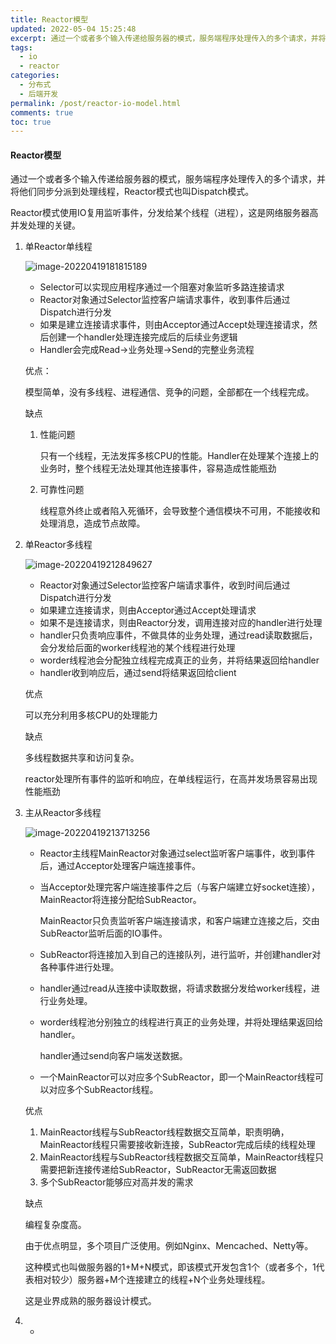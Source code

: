 ```yaml
---
title: Reactor模型
updated: 2022-05-04 15:25:48
excerpt: 通过一个或者多个输入传递给服务器的模式，服务端程序处理传入的多个请求，并将他们同步分派到处理线程，Reactor模式也叫Dispatch模式。
tags:
  - io
  - reactor
categories:
  - 分布式
  - 后端开发
permalink: /post/reactor-io-model.html
comments: true
toc: true
---
```

#### Reactor模型

通过一个或者多个输入传递给服务器的模式，服务端程序处理传入的多个请求，并将他们同步分派到处理线程，Reactor模式也叫Dispatch模式。

Reactor模式使用IO复用监听事件，分发给某个线程（进程），这是网络服务器高并发处理的关键。

1. 单Reactor单线程

   ![image-20220419181815189](https://img1.terwer.space/image-20220419181815189.png)

   - Selector可以实现应用程序通过一个阻塞对象监听多路连接请求
   - Reactor对象通过Selector监控客户端请求事件，收到事件后通过Dispatch进行分发
   - 如果是建立连接请求事件，则由Acceptor通过Accept处理连接请求，然后创建一个handler处理连接完成后的后续业务逻辑
   - Handler会完成Read->业务处理->Send的完整业务流程

   优点：

   模型简单，没有多线程、进程通信、竞争的问题，全部都在一个线程完成。

   缺点

   1. 性能问题

      只有一个线程，无法发挥多核CPU的性能。Handler在处理某个连接上的业务时，整个线程无法处理其他连接事件，容易造成性能瓶劲

   2. 可靠性问题

      线程意外终止或者陷入死循环，会导致整个通信模块不可用，不能接收和处理消息，造成节点故障。

2. 单Reactor多线程

   ![image-20220419212849627](https://img1.terwer.space/image-20220419212849627.png)

   - Reactor对象通过Selector监控客户端请求事件，收到时间后通过Dispatch进行分发
   - 如果建立连接请求，则由Acceptor通过Accept处理请求
   - 如果不是连接请求，则由Reactor分发，调用连接对应的handler进行处理
   - handler只负责响应事件，不做具体的业务处理，通过read读取数据后，会分发给后面的worker线程池的某个线程进行处理
   - worder线程池会分配独立线程完成真正的业务，并将结果返回给handler
   - handler收到响应后，通过send将结果返回给client

   优点

   可以充分利用多核CPU的处理能力

   缺点

   多线程数据共享和访问复杂。

   reactor处理所有事件的监听和响应，在单线程运行，在高并发场景容易出现性能瓶劲

3. 主从Reactor多线程

   ![image-20220419213713256](https://img1.terwer.space/image-20220419213713256.png)

   - Reactor主线程MainReactor对象通过select监听客户端事件，收到事件后，通过Acceptor处理客户端连接事件。

   - 当Acceptor处理完客户端连接事件之后（与客户端建立好socket连接），MainReactor将连接分配给SubReactor。

     MainReactor只负责监听客户端连接请求，和客户端建立连接之后，交由SubReactor监听后面的IO事件。

   - SubReactor将连接加入到自己的连接队列，进行监听，并创建handler对各种事件进行处理。

   - handler通过read从连接中读取数据，将请求数据分发给worker线程，进行业务处理。

   - worder线程池分别独立的线程进行真正的业务处理，并将处理结果返回给handler。

     handler通过send向客户端发送数据。

   - 一个MainReactor可以对应多个SubReactor，即一个MainReactor线程可以对应多个SubReactor线程。

   优点

   1. MainReactor线程与SubReactor线程数据交互简单，职责明确，MainReactor线程只需要接收新连接，SubReactor完成后续的线程处理
   2. MainReactor线程与SubReactor线程数据交互简单，MainReactor线程只需要把新连接传递给SubReactor，SubReactor无需返回数据
   3. 多个SubReactor能够应对高并发的需求

   缺点

   编程复杂度高。

   由于优点明显，多个项目广泛使用。例如Nginx、Mencached、Netty等。

   这种模式也叫做服务器的1+M+N模式，即该模式开发包含1个（或者多个，1代表相对较少）服务器+M个连接建立的线程+N个业务处理线程。

   这是业界成熟的服务器设计模式。

1. -